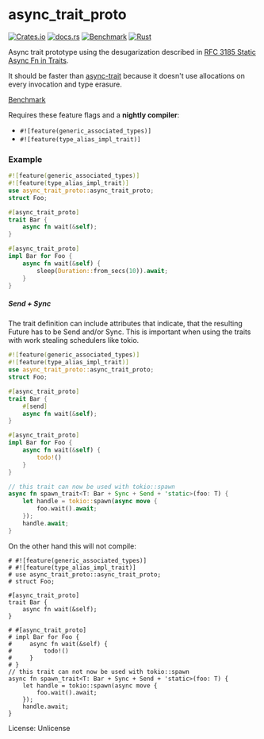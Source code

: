 # async_trait_proto

[![Crates.io](https://img.shields.io/crates/v/async_trait_proto)](https://crates.io/crates/async_trait_proto)
[![docs.rs](https://img.shields.io/docsrs/async_trait_proto)](https://docs.rs/async_trait_proto/latest/async_trait_proto/)
[![Benchmark](https://github.com/umgefahren/async-trait-proto/actions/workflows/benchmark.yml/badge.svg)](https://umgefahren.github.io/async-trait-proto/dev/bench/)
[![Rust](https://github.com/umgefahren/async-trait-proto/actions/workflows/rust.yml/badge.svg)](https://github.com/umgefahren/async-trait-proto/actions/workflows/rust.yml)

Async trait prototype using the desugarization described in [RFC 3185 Static Async Fn in Traits](https://rust-lang.github.io/rfcs/3185-static-async-fn-in-trait.html#equivalent-desugaring).

It should be faster than [async-trait](https://crates.io/crates/async-trait) because it doesn't use allocations on every invocation and type erasure.

[Benchmark](https://umgefahren.github.io/async-trait-proto/dev/bench/)

Requires these feature flags and a **nightly compiler**:
- `#![feature(generic_associated_types)]`
- `#![feature(type_alias_impl_trait)]`

### Example
```rust
#![feature(generic_associated_types)]
#![feature(type_alias_impl_trait)]
use async_trait_proto::async_trait_proto;
struct Foo;

#[async_trait_proto]
trait Bar {
    async fn wait(&self);
}

#[async_trait_proto]
impl Bar for Foo {
    async fn wait(&self) {
        sleep(Duration::from_secs(10)).await;
    }
}
```

##### Send + Sync
The trait definition can include attributes that indicate, that the resulting Future has to be
Send and/or Sync. This is important when using the traits with work stealing schedulers like tokio.
```rust
#![feature(generic_associated_types)]
#![feature(type_alias_impl_trait)]
use async_trait_proto::async_trait_proto;
struct Foo;

#[async_trait_proto]
trait Bar {
    #[send]
    async fn wait(&self);
}

#[async_trait_proto]
impl Bar for Foo {
    async fn wait(&self) {
        todo!()
    }
}

// this trait can now be used with tokio::spawn
async fn spawn_trait<T: Bar + Sync + Send + 'static>(foo: T) {
    let handle = tokio::spawn(async move {
        foo.wait().await;
    });
    handle.await;
}
```

On the other hand this will not compile:
```compile_fail
# #![feature(generic_associated_types)]
# #![feature(type_alias_impl_trait)]
# use async_trait_proto::async_trait_proto;
# struct Foo;

#[async_trait_proto]
trait Bar {
    async fn wait(&self);
}

# #[async_trait_proto]
# impl Bar for Foo {
#     async fn wait(&self) {
#         todo!()
#     }
# }
// this trait can not now be used with tokio::spawn
async fn spawn_trait<T: Bar + Sync + Send + 'static>(foo: T) {
    let handle = tokio::spawn(async move {
        foo.wait().await;
    });
    handle.await;
}
```

License: Unlicense
